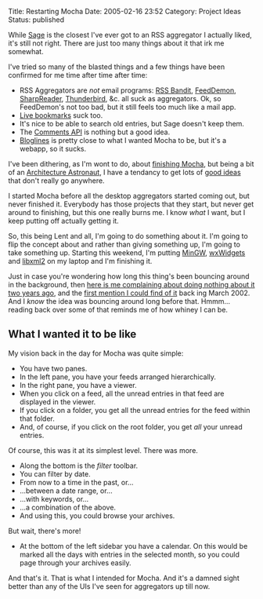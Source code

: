 Title: Restarting Mocha
Date: 2005-02-16 23:52
Category: Project Ideas
Status: published

While [Sage](http://sagerss.com/) is the closest I've ever got to an RSS aggregator I actually liked, it's still not right. There are just too many things about it that irk me somewhat.

I've tried so many of the blasted things and a few things have been confirmed for me time after time after time:

*   RSS Aggregators are _not_ email programs: [RSS Bandit](http://www.rssbandit.org/), [FeedDemon](http://www.bradsoft.com/feeddemon/), [SharpReader](http://www.sharpreader.net/), [Thunderbird](https://www.thunderbird.net/), &c. all suck as aggregators. Ok, so FeedDemon's not too bad, but it still feels too much like a mail app.
*   [Live bookmarks](https://support.mozilla.org/en-US/kb/live-bookmarks) suck too.
*   It's nice to be able to search old entries, but Sage doesn't keep them.
*   The [Comments API](https://web.archive.org/web/20080829004451/http://wellformedweb.org/story/9) is nothing but a good idea.
*   [Bloglines](http://www.bloglines.com/) is pretty close to what I wanted Mocha to be, but it's a webapp, so it sucks.

I've been dithering, as I'm wont to do, about [finishing Mocha]({filename}/always-finish-projects.md), but being a bit of an [Architecture Astronaut](http://www.joelonsoftware.com/articles/fog0000000018.html), I have a tendancy to get lots of [good ideas]({filename}/idea-aggregator-server.md) that don't really go anywhere.

I started Mocha before all the desktop aggregators started coming out, but never finished it. Everybody has those projects that they start, but never get around to finishing, but this one really burns me. I know _what_ I want, but I keep putting off actually getting it.

So, this being Lent and all, I'm going to do something about it. I'm going to flip the concept about and rather than giving something up, I'm going to take something up. Starting this weekend, I'm putting [MinGW](http://www.mingw.org/), [wxWidgets](http://www.wxwidgets.org/) and [libxml2](http://xmlsoft.org/) on my laptop and I'm finishing it.

Just in case you're wondering how long this thing's been bouncing around in the background, then [here is me complaining about doing nothing about it two years ago](https://web.archive.org/web/20050405081930/http://hereticmessiah.buzzword.com/2003/01/20), and the [first mention I could find of it](https://web.archive.org/web/20050405081637/http://hereticmessiah.buzzword.com/2002/03/11) back ing March 2002. And I _know_ the idea was bouncing around long before that. Hmmm... reading back over some of that reminds me of how whiney I can be.

## What I wanted it to be like

My vision back in the day for Mocha was quite simple:

*   You have two panes.
*   In the left pane, you have your feeds arranged hierarchically.
*   In the right pane, you have a viewer.
*   When you click on a feed, all the unread entries in that feed are displayed in the viewer.
*   If you click on a folder, you get all the unread entries for the feed within that folder.
*   And, of course, if you click on the root folder, you get _all_ your unread entries.

Of course, this was it at its simplest level. There was more.

*   Along the bottom is the _filter_ toolbar.
*   You can filter by date.
*   From now to a time in the past, or...
*   ...between a date range, or...
*   ...with keywords, or...
*   ...a combination of the above.
*   And using this, you could browse your archives.

But wait, there's more!

*   At the bottom of the left sidebar you have a calendar. On this would be marked all the days with entries in the selected month, so you could page through your archives easily.

And that's it. That is what I intended for Mocha. And it's a damned sight better than any of the UIs I've seen for aggregators up till now.
